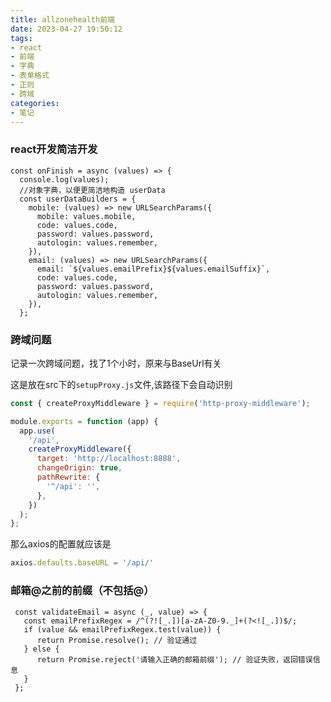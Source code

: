 ```yaml
---
title: allzonehealth前端
date: 2023-04-27 19:50:12
tags:
- react
- 前端
- 字典
- 表单格式
- 正则
- 跨域
categories: 
- 笔记
---
```


### react开发简洁开发

``` react
const onFinish = async (values) => {
  console.log(values);
  //对象字典，以便更简洁地构造 userData
  const userDataBuilders = {
    mobile: (values) => new URLSearchParams({
      mobile: values.mobile,
      code: values.code,
      password: values.password,
      autologin: values.remember,
    }),
    email: (values) => new URLSearchParams({
      email: `${values.emailPrefix}${values.emailSuffix}`,
      code: values.code,
      password: values.password,
      autologin: values.remember,
    }),
  };
```

### 跨域问题

记录一次跨域问题，找了1个小时，原来与BaseUrl有关

<!-- more -->

这是放在src下的`setupProxy.js`文件,该路径下会自动识别

```js
const { createProxyMiddleware } = require('http-proxy-middleware');

module.exports = function (app) {
  app.use(
    '/api',
    createProxyMiddleware({
      target: 'http://localhost:8888',
      changeOrigin: true,
      pathRewrite: {
        '^/api': '', 
      },
    })
  );
};
```

那么axios的配置就应该是

```js
axios.defaults.baseURL = '/api/'
```

### 邮箱@之前的前缀（不包括@）

```react
 const validateEmail = async (_, value) => {
   const emailPrefixRegex = /^(?![_.])[a-zA-Z0-9._]+(?<![_.])$/;
   if (value && emailPrefixRegex.test(value)) {
      return Promise.resolve(); // 验证通过
   } else {
      return Promise.reject('请输入正确的邮箱前缀'); // 验证失败，返回错误信息
   }
 };
```

